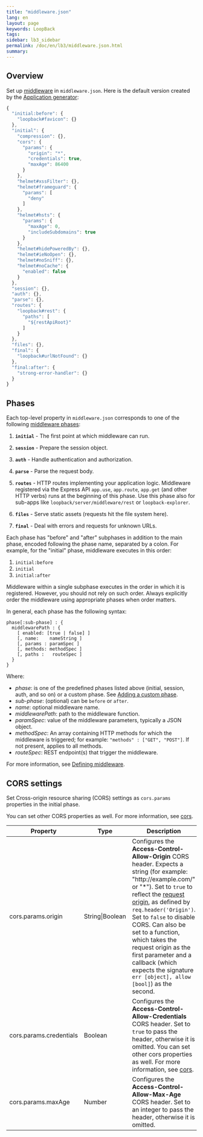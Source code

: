 ```yaml
---
title: "middleware.json"
lang: en
layout: page
keywords: LoopBack
tags:
sidebar: lb3_sidebar
permalink: /doc/en/lb3/middleware.json.html
summary:
---
```


## Overview

Set up [middleware](Defining-middleware.html) in `middleware.json`.
Here is the default version created by the [Application generator](Application-generator.html): 

```javascript
{
  "initial:before": {
    "loopback#favicon": {}
  },
  "initial": {
    "compression": {},
    "cors": {
      "params": {
        "origin": "*",
        "credentials": true,
        "maxAge": 86400
      }
    },
    "helmet#xssFilter": {},
    "helmet#frameguard": {
      "params": [
        "deny"
      ]
    },
    "helmet#hsts": {
      "params": {
        "maxAge": 0,
        "includeSubdomains": true
      }
    },
    "helmet#hidePoweredBy": {},
    "helmet#ieNoOpen": {},
    "helmet#noSniff": {},
    "helmet#noCache": {
      "enabled": false
    }
  },
  "session": {},
  "auth": {},
  "parse": {},
  "routes": {
    "loopback#rest": {
      "paths": [
        "${restApiRoot}"
      ]
    }
  },
  "files": {},
  "final": {
    "loopback#urlNotFound": {}
  },
  "final:after": {
    "strong-error-handler": {}
  }
}
```

## Phases

Each top-level property in `middleware.json` corresponds to one of the following [middleware phases](Defining-middleware.html#middleware-phases):  

1.  **`initial`** - The first point at which middleware can run.
2.  **`session`** - Prepare the session object.
3.  **`auth`** - Handle authentication and authorization.
4.  **`parse`** - Parse the request body.
5.  **`routes`** - HTTP routes implementing your application logic.
    Middleware registered via the Express API `app.use`, `app.route`, `app.get` (and other HTTP verbs) runs at the beginning of this phase.
    Use this phase also for sub-apps like `loopback/server/middleware/rest` or `loopback-explorer`.

6.  **`files`** - Serve static assets (requests hit the file system here).

7.  **`final`** - Deal with errors and requests for unknown URLs.

Each phase has "before" and "after" subphases in addition to the main phase, encoded following the phase name, separated by a colon.
For example, for the "initial" phase, middleware executes in this order:

1.  `initial:before `
2.  `initial`
3.  `initial:after`

Middleware within a single subphase executes in the order in which it is registered. However, you should not rely on such order.
Always explicitly order the middleware using appropriate phases when order matters.

In general, each phase has the following syntax:

```
phase[:sub-phase] : {
  middlewarePath : {
    [ enabled: [true | false] ]
    [, name:    nameString ]
    [, params : paramSpec ]
    [, methods: methodSpec ]
    [, paths :   routeSpec ]
  }
}
```

Where:

* _phase_: is one of the predefined phases listed above (initial, session, auth, and so on) or a custom phase.
  See [Adding a custom phase](Defining-middleware.html#adding-a-custom-phase).
* _sub-phase_: (optional) can be `before` or `after`.
* _name_: optional middleware name.
* _middlewarePath_: path to the middleware function.
* _paramSpec_: value of the middleware parameters, typically a JSON object.
* _methodSpec_: An array containing HTTP methods for which the middleware is triggered; for example: `"methods" : ["GET", "POST"]`.
  If not present, applies to all methods.
* _routeSpec_: REST endpoint(s) that trigger the middleware.

For more information, see [Defining middleware](Defining-middleware.html).

## CORS settings

Set Cross-origin resource sharing (CORS) settings as `cors.params` properties in the initial phase.

You can set other CORS properties as well. For more information, see [cors](https://www.npmjs.com/package/cors).

<table>
  <thead>
    <tr>
      <th width="200">Property</th>
      <th width="100">Type</th>
      <th>Description</th>
      <th>Default</th>
    </tr>
  </thead>
  <tbody>    
    <tr>
      <td>cors.params.origin</td>
      <td>String|Boolean</td>
      <td>Configures the <strong>Access-Control-Allow-Origin</strong> CORS header.
          Expects a string (for example: "http://example.com/" or "*").
          Set to <code>true</code> to reflect the <a href="http://tools.ietf.org/html/draft-abarth-origin-09" class="external-link">request origin</a>,
          as defined by <code>req.header('Origin')</code>. Set to <code>false</code> to disable CORS. Can also be set to a function,
          which takes the request origin as the first parameter and a callback (which expects the signature <code>err [object], allow [bool]</code>) as the second.</td>
      <td>true</td>
    </tr>
    <tr>
      <td>cors.params.credentials</td>
      <td>Boolean</td>
      <td>
        Configures the <strong>Access-Control-Allow-Credentials</strong> CORS header. Set to <code>true</code> to pass the header, otherwise it is omitted.
        You can set other cors properties as well. For more information, see <a href="https://www.npmjs.com/package/cors" class="external-link" >cors</a>.
      </td>
      <td>true</td>
    </tr>
    <tr>
      <td>cors.params.maxAge</td>
      <td>Number</td>
      <td><span>Configures the </span><strong>Access-Control-Allow-Max-Age</strong><span> CORS header. Set to an integer to pass the header,
        otherwise it is omitted.</span>
      </td>
      <td>86400</td>
    </tr>
  </tbody>
</table>
